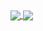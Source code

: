 <a href="https://github.com/anuraghazra/github-readme-stats">
  <img align="center" src="https://github-readme-stats.vercel.app/api?username=spaniernathan&theme=tokyonight&count_private=true&include_all_commits=true&show_icons=true&hide_border=true" />
</a>
<a href="https://github.com/anuraghazra/github-readme-stats">
  <img align="center" src="https://github-readme-stats.vercel.app/api/top-langs/?username=spaniernathan&layout=compact&theme=tokyonight&langs_count=8&exclude_repo=PDCT-backend&hide_border=true" />
</a>
